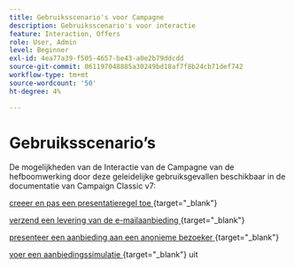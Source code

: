 ```yaml
---
title: Gebruiksscenario's voor Campagne
description: Gebruiksscenario's voor interactie
feature: Interaction, Offers
role: User, Admin
level: Beginner
exl-id: 4ea77a39-f505-4657-be43-a0e2b79ddcdd
source-git-commit: 061197048885a30249bd18af7f8b24cb71def742
workflow-type: tm+mt
source-wordcount: '50'
ht-degree: 4%

---
```


# Gebruiksscenario’s

De mogelijkheden van de Interactie van de Campagne van de hefboomwerking door deze geleidelijke gebruiksgevallen beschikbaar in de documentatie van Campaign Classic v7:

[ creeer en pas een presentatieregel toe ](https://experienceleague.adobe.com/docs/campaign-classic/using/managing-offers/case-study/presentation-rules.html?lang=nl-NL){target="_blank"}

[ verzend een levering van de e-mailaanbieding ](https://experienceleague.adobe.com/docs/campaign-classic/using/managing-offers/case-study/offers-on-an-outbound-channel.html?lang=nl-NL){target="_blank"}

[ presenteer een aanbieding aan een anonieme bezoeker ](https://experienceleague.adobe.com/docs/campaign-classic/using/managing-offers/case-study/offers-on-an-outbound-channel.html?lang=nl-NL){target="_blank"}

[ voer een aanbiedingssimulatie ](https://experienceleague.adobe.com/docs/campaign-classic/using/managing-offers/case-study/offers-on-an-outbound-channel.html?lang=nl-NL){target="_blank"} uit
